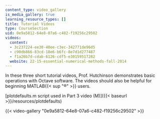 ```yaml
---
content_type: video_gallery
is_media_gallery: true
learning_resource_types: []
title: Tutorial Videos
type: CourseSection
uid: 0e9a5812-64e8-07a6-c482-f19256c29502
videos:
  content:
  - 3c237224-ee30-48ee-c3ec-342771de96d5
  - c90db866-83cd-18e6-b6fc-8e7d1d277487
  - f1a26b7d-cdab-6126-cdf5-e30159517282
  website: 22-15-essential-numerical-methods-fall-2014
---
```


In these three short tutorial videos, Prof. Hutchinson demonstrates basic operations with Octave software. The videos should also be helpful for beginning MATLAB{{< sup "®" >}} users.

[plotdefaults.m script used in Part 3 video (M)]({{< baseurl >}}/resources/plotdefaults)

{{< video-gallery "0e9a5812-64e8-07a6-c482-f19256c29502" >}}

